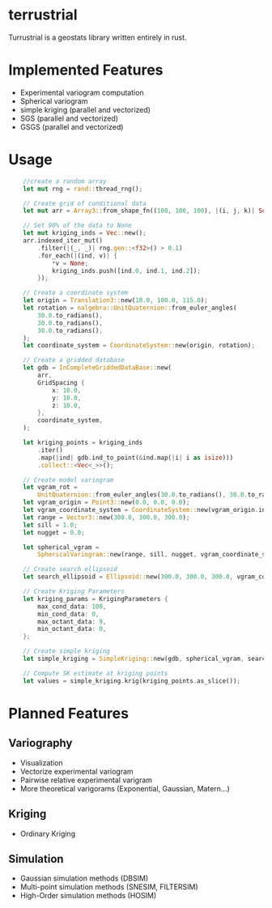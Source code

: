 # terrustrial
Turrustrial is a geostats library written entirely in rust.

# Implemented Features
- Experimental variogram computation
- Spherical variogram
- simple kriging (parallel and vectorized)
- SGS (parallel and vectorized)
- GSGS (parallel and vectorized)

# Usage

```rust
    //create a random array
    let mut rng = rand::thread_rng();

    // Create grid of conditional data
    let mut arr = Array3::from_shape_fn((100, 100, 100), |(i, j, k)| Some(rng.gen::<f32>()));

    // Set 90% of the data to None
    let mut kriging_inds = Vec::new();
    arr.indexed_iter_mut()
        .filter(|(_, _)| rng.gen::<f32>() > 0.1)
        .for_each(|(ind, v)| {
            *v = None;
            kriging_inds.push([ind.0, ind.1, ind.2]);
        });

    // Create a coordinate system
    let origin = Translation3::new(10.0, 100.0, 115.0);
    let rotation = nalgebra::UnitQuaternion::from_euler_angles(
        30.0.to_radians(),
        30.0.to_radians(),
        30.0.to_radians(),
    );
    let coordinate_system = CoordinateSystem::new(origin, rotation);

    // Create a gridded database
    let gdb = InCompleteGriddedDataBase::new(
        arr,
        GridSpacing {
            x: 10.0,
            y: 10.0,
            z: 10.0,
        },
        coordinate_system,
    );

    let kriging_points = kriging_inds
        .iter()
        .map(|ind| gdb.ind_to_point(&ind.map(|i| i as isize)))
        .collect::<Vec<_>>();

    // Create model variogram
    let vgram_rot =
        UnitQuaternion::from_euler_angles(30.0.to_radians(), 30.0.to_radians(), 30.0.to_radians());
    let vgram_origin = Point3::new(0.0, 0.0, 0.0);
    let vgram_coordinate_system = CoordinateSystem::new(vgram_origin.into(), vgram_rot);
    let range = Vector3::new(300.0, 300.0, 300.0);
    let sill = 1.0;
    let nugget = 0.0;

    let spherical_vgram =
        SphericalVariogram::new(range, sill, nugget, vgram_coordinate_system.clone());

    // Create search ellipsoid
    let search_ellipsoid = Ellipsoid::new(300.0, 300.0, 300.0, vgram_coordinate_system.clone());

    // Create Kriging Parameters
    let kriging_params = KrigingParameters {
        max_cond_data: 100,
        min_cond_data: 0,
        max_octant_data: 9,
        min_octant_data: 0,
    };

    // Create simple kriging
    let simple_kriging = SimpleKriging::new(gdb, spherical_vgram, search_ellipsoid, kriging_params);

    // Compute SK estimate at kriging points
    let values = simple_kriging.krig(kriging_points.as_slice());
```

 # Planned Features
 ## Variography
 - Visualization
 - Vectorize experimental variogram
 - Pairwise relative experimental varigram
 - More theoretical varigorams (Exponential, Gaussian, Matern...)
   
 ## Kriging
 - Ordinary Kriging
   
 ## Simulation
 - Gaussian simulation methods (DBSIM)
 - Multi-point simulation methods (SNESIM, FILTERSIM)
 - High-Order simulation methods (HOSIM)


